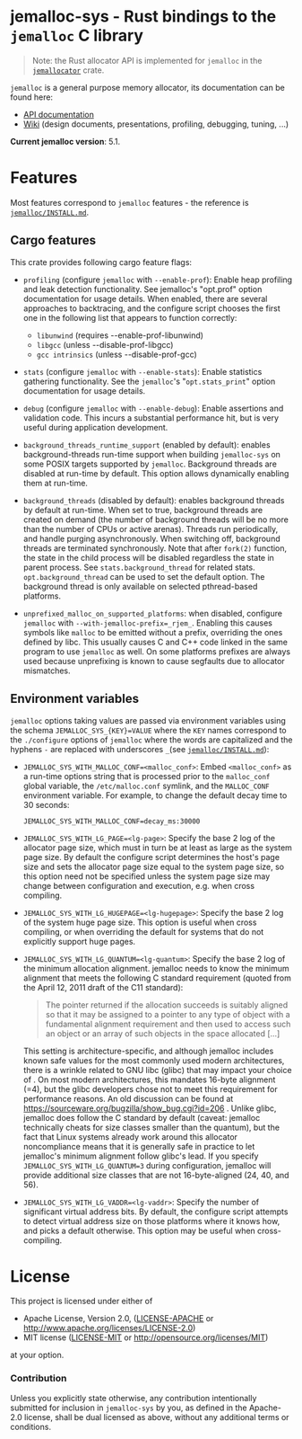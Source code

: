 # jemalloc-sys - Rust bindings to the `jemalloc` C library

> Note: the Rust allocator API is implemented for `jemalloc` in the
> [`jemallocator`](https://crates.io/crates/jemallocator) crate.

`jemalloc` is a general purpose memory allocator, its documentation
 can be found here:

* [API documentation][jemalloc_docs]
* [Wiki][jemalloc_wiki] (design documents, presentations, profiling, debugging, tuning, ...)

[jemalloc_docs]: http://jemalloc.net/jemalloc.3.html
[jemalloc_wiki]: https://github.com/jemalloc/jemalloc/wiki

**Current jemalloc version**: 5.1.

[jemalloc_docs]: http://jemalloc.net/jemalloc.3.html
[jemalloc_wiki]: https://github.com/jemalloc/jemalloc/wiki

# Features

Most features correspond to `jemalloc` features - the reference is
[`jemalloc/INSTALL.md`][jemalloc_install].

## Cargo features

This crate provides following cargo feature flags:

* `profiling` (configure `jemalloc` with `--enable-prof`): Enable heap profiling
  and leak detection functionality. See jemalloc's "opt.prof" option
  documentation for usage details. When enabled, there are several approaches to
  backtracing, and the configure script chooses the first one in the following
  list that appears to function correctly:

  * `libunwind` (requires --enable-prof-libunwind)
  * `libgcc` (unless --disable-prof-libgcc)
  * `gcc intrinsics` (unless --disable-prof-gcc)

* `stats` (configure `jemalloc` with `--enable-stats`): Enable statistics
  gathering functionality. See the `jemalloc`'s "`opt.stats_print`" option
  documentation for usage details.
  
* `debug` (configure `jemalloc` with `--enable-debug`): Enable assertions and
  validation code. This incurs a substantial performance hit, but is very useful
  during application development.
  
* `background_threads_runtime_support` (enabled by default): enables
  background-threads run-time support when building `jemalloc-sys` on some POSIX
  targets supported by `jemalloc`. Background threads are disabled at run-time
  by default. This option allows dynamically enabling them at run-time.

* `background_threads` (disabled by default): enables background threads by
  default at run-time. When set to true, background threads are created on
  demand (the number of background threads will be no more than the number of
  CPUs or active arenas). Threads run periodically, and handle purging
  asynchronously. When switching off, background threads are terminated
  synchronously. Note that after `fork(2)` function, the state in the child
  process will be disabled regardless the state in parent process. See
  `stats.background_thread` for related stats. `opt.background_thread` can be
  used to set the default option. The background thread is only available on
  selected pthread-based platforms.

* `unprefixed_malloc_on_supported_platforms`: when disabled, configure
  `jemalloc` with `--with-jemalloc-prefix=_rjem_`. Enabling this causes symbols
  like `malloc` to be emitted without a prefix, overriding the ones defined by
  libc. This usually causes C and C++ code linked in the same program to use
  `jemalloc` as well. On some platforms prefixes are always used because
  unprefixing is known to cause segfaults due to allocator mismatches.

## Environment variables

`jemalloc` options taking values are passed via environment variables using the
schema `JEMALLOC_SYS_{KEY}=VALUE` where the `KEY` names correspond to the
`./configure` options of `jemalloc` where the words are capitalized and the
hyphens `-` are replaced with underscores `_`(see
[`jemalloc/INSTALL.md`][jemalloc_install]):

* `JEMALLOC_SYS_WITH_MALLOC_CONF=<malloc_conf>`: Embed `<malloc_conf>` as a
  run-time options string that is processed prior to the `malloc_conf` global
  variable, the `/etc/malloc.conf` symlink, and the `MALLOC_CONF` environment
  variable. For example, to change the default decay time to 30 seconds:
  
  ```
  JEMALLOC_SYS_WITH_MALLOC_CONF=decay_ms:30000
  ```

* `JEMALLOC_SYS_WITH_LG_PAGE=<lg-page>`: Specify the base 2 log of the allocator
  page size, which must in turn be at least as large as the system page size. By
  default the configure script determines the host's page size and sets the
  allocator page size equal to the system page size, so this option need not be
  specified unless the system page size may change between configuration and
  execution, e.g. when cross compiling.
  
* `JEMALLOC_SYS_WITH_LG_HUGEPAGE=<lg-hugepage>`: Specify the base 2 log of the
  system huge page size. This option is useful when cross compiling, or when
  overriding the default for systems that do not explicitly support huge pages.
  
  
* `JEMALLOC_SYS_WITH_LG_QUANTUM=<lg-quantum>`: Specify the base 2 log of the
  minimum allocation alignment. jemalloc needs to know the minimum alignment
  that meets the following C standard requirement (quoted from the April 12,
  2011 draft of the C11 standard):
  
  > The pointer returned if the allocation succeeds is suitably aligned so that
  > it may be assigned to a pointer to any type of object with a fundamental
  > alignment requirement and then used to access such an object or an array of
  > such objects in the space allocated [...]

  This setting is architecture-specific, and although jemalloc includes known
  safe values for the most commonly used modern architectures, there is a
  wrinkle related to GNU libc (glibc) that may impact your choice of . On most
  modern architectures, this mandates 16-byte alignment (=4), but the glibc
  developers chose not to meet this requirement for performance reasons. An old
  discussion can be found at https://sourceware.org/bugzilla/show_bug.cgi?id=206
  . Unlike glibc, jemalloc does follow the C standard by default (caveat:
  jemalloc technically cheats for size classes smaller than the quantum), but
  the fact that Linux systems already work around this allocator noncompliance
  means that it is generally safe in practice to let jemalloc's minimum
  alignment follow glibc's lead. If you specify `JEMALLOC_SYS_WITH_LG_QUANTUM=3`
  during configuration, jemalloc will provide additional size classes that are
  not 16-byte-aligned (24, 40, and 56).

* `JEMALLOC_SYS_WITH_LG_VADDR=<lg-vaddr>`: Specify the number of significant
  virtual address bits. By default, the configure script attempts to detect
  virtual address size on those platforms where it knows how, and picks a
  default otherwise. This option may be useful when cross-compiling.

[jemalloc_install]: https://github.com/jemalloc/jemalloc/blob/dev/INSTALL.md#advanced-configuration

# License

This project is licensed under either of

 * Apache License, Version 2.0, ([LICENSE-APACHE](LICENSE-APACHE) or
   http://www.apache.org/licenses/LICENSE-2.0)
 * MIT license ([LICENSE-MIT](LICENSE-MIT) or
   http://opensource.org/licenses/MIT)

at your option.

### Contribution

Unless you explicitly state otherwise, any contribution intentionally submitted
for inclusion in `jemalloc-sys` by you, as defined in the Apache-2.0 license,
shall be dual licensed as above, without any additional terms or conditions.
